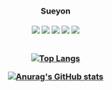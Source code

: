 <h3 align = 'center'>Sueyon <br><br>

<img src="https://img.shields.io/badge/java-007396?style=flat-square&logo=Java&logoColor=000000"/> 
<img src="https://img.shields.io/badge/c-A8B9CC?style=flat-square&logo=C&logoColor=000000"/>
<img src="https://img.shields.io/badge/css-1572B6?style=flat-square&logo=CSS3&logoColor=000000"/>
<img src="https://img.shields.io/badge/velog-20C997?style=flat-square&logo=Velog&logoColor=000000"/>
<img src="https://img.shields.io/badge/HTML-E34F26?style=flat-square&logo=HTML5&logoColor=000000"/>  <br><br>

[![Top Langs](https://github-readme-stats.vercel.app/api/top-langs/?username=sueyon032)](https://github.com/suyeon032/github-readme-stats)

[![Anurag's GitHub stats](https://github-readme-stats.vercel.app/api?username=sueyon032)](https://github.com/sueyon032/github-readme-stats)
